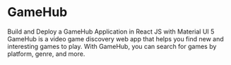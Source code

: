 # GameHub
Build and Deploy a GameHub Application in React JS with Material UI 5
GameHub is a video game discovery web app that helps you find new and interesting games to play. With GameHub, you can search for games by platform, genre, and more.
